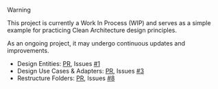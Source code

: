 > [!WARNING]
>
> This project is currently a Work In Process (WIP) and serves as a simple example for practicing Clean Architecture design principles.
>
> As an ongoing project, it may undergo continuous updates and improvements.

- Design Entities: [PR](https://github.com/yisu-kim/grape-job/pull/2), Issues [#1](https://github.com/yisu-kim/grape-job/issues/1)
- Design Use Cases & Adapters: [PR](https://github.com/yisu-kim/grape-job/pull/7), Issues [#3](https://github.com/yisu-kim/grape-job/issues/3)
- Restructure Folders: [PR](https://github.com/yisu-kim/grape-job/pull/9), Issues [#8](https://github.com/yisu-kim/grape-job/issues/8)
